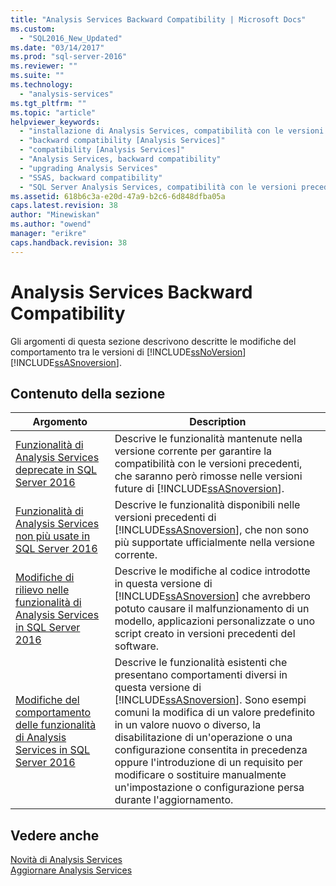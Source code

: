 ```yaml
---
title: "Analysis Services Backward Compatibility | Microsoft Docs"
ms.custom: 
  - "SQL2016_New_Updated"
ms.date: "03/14/2017"
ms.prod: "sql-server-2016"
ms.reviewer: ""
ms.suite: ""
ms.technology: 
  - "analysis-services"
ms.tgt_pltfrm: ""
ms.topic: "article"
helpviewer_keywords: 
  - "installazione di Analysis Services, compatibilità con le versioni precedenti"
  - "backward compatibility [Analysis Services]"
  - "compatibility [Analysis Services]"
  - "Analysis Services, backward compatibility"
  - "upgrading Analysis Services"
  - "SSAS, backward compatibility"
  - "SQL Server Analysis Services, compatibilità con le versioni precedenti"
ms.assetid: 618b6c3a-e20d-47a9-b2c6-6d848dfba05a
caps.latest.revision: 38
author: "Minewiskan"
ms.author: "owend"
manager: "erikre"
caps.handback.revision: 38
---
```

# Analysis Services Backward Compatibility
  Gli argomenti di questa sezione descrivono descritte le modifiche del comportamento tra le versioni di [!INCLUDE[ssNoVersion](../includes/ssnoversion-md.md)] [!INCLUDE[ssASnoversion](../includes/ssasnoversion-md.md)].  
  
## Contenuto della sezione  
  
|Argomento|Description|  
|------------|-----------------|  
|[Funzionalità di Analysis Services deprecate in SQL Server 2016](../analysis-services/deprecated-analysis-services-features-in-sql-server-2016.md)|Descrive le funzionalità mantenute nella versione corrente per garantire la compatibilità con le versioni precedenti, che saranno però rimosse nelle versioni future di [!INCLUDE[ssASnoversion](../includes/ssasnoversion-md.md)].|  
|[Funzionalità di Analysis Services non più usate in SQL Server 2016](../analysis-services/discontinued-analysis-services-functionality-in-sql-server-2016.md)|Descrive le funzionalità disponibili nelle versioni precedenti di [!INCLUDE[ssASnoversion](../includes/ssasnoversion-md.md)], che non sono più supportate ufficialmente nella versione corrente.|  
|[Modifiche di rilievo nelle funzionalità di Analysis Services in SQL Server 2016](../analysis-services/breaking-changes-to-analysis-services-features-in-sql-server-2016.md)|Descrive le modifiche al codice introdotte in questa versione di [!INCLUDE[ssASnoversion](../includes/ssasnoversion-md.md)] che avrebbero potuto causare il malfunzionamento di un modello, applicazioni personalizzate o uno script creato in versioni precedenti del software.|  
|[Modifiche del comportamento delle funzionalità di Analysis Services in SQL Server 2016](../analysis-services/behavior-changes-to-analysis-services-features-in-sql-server-2016.md)|Descrive le funzionalità esistenti che presentano comportamenti diversi in questa versione di [!INCLUDE[ssASnoversion](../includes/ssasnoversion-md.md)]. Sono esempi comuni la modifica di un valore predefinito in un valore nuovo o diverso, la disabilitazione di un'operazione o una configurazione consentita in precedenza oppure l'introduzione di un requisito per modificare o sostituire manualmente un'impostazione o configurazione persa durante l'aggiornamento.|  
  
## Vedere anche  
 [Novità di Analysis Services](../analysis-services/what-s-new-in-analysis-services.md)   
 [Aggiornare Analysis Services](../database-engine/install-windows/upgrade-analysis-services.md)  
  
  